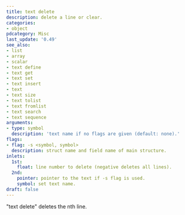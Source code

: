 ```yaml
---
title: text delete
description: delete a line or clear.
categories:
- object
pdcategory: Misc
last_update: '0.49'
see_also:
- list
- array
- scalar
- text define
- text get
- text set
- text insert
- text
- text size
- text tolist
- text fromlist
- text search
- text sequence
arguments:
- type: symbol
  description: 'text name if no flags are given (default: none).'
flags:
- flag: -s <symbol, symbol>
  description: struct name and field name of main structure.
inlets:
  1st:
    float: line number to delete (negative deletes all lines).
  2nd:
    pointer: pointer to the text if -s flag is used.
    symbol: set text name.
draft: false
---
```

"text delete" deletes the nth line.
